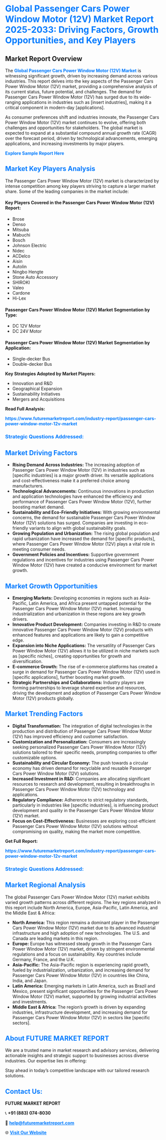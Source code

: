 <h1 style="color: #007BFF;">Global Passenger Cars Power Window Motor (12V) Market Report 2025-2033: Driving Factors, Growth Opportunities, and Key Players</h1>

<section id="overview">
<h2>Market Report Overview</h2>
<p>The <a href="https://www.futuremarketreport.com/industry-report/passenger-cars-power-window-motor-12v-market" style="color: #007BFF; text-decoration: none;"><strong>Global Passenger Cars Power Window Motor (12V) Market</strong></a> is witnessing significant growth, driven by increasing demand across various industries. This report delves into the key aspects of the Passenger Cars Power Window Motor (12V) market, providing a comprehensive analysis of its current status, future potential, and challenges. The demand for Passenger Cars Power Window Motor (12V) has surged due to its wide-ranging applications in industries such as [insert industries], making it a critical component in modern-day [applications].</p>
<p>As consumer preferences shift and industries innovate, the Passenger Cars Power Window Motor (12V) market continues to evolve, offering both challenges and opportunities for stakeholders. The global market is expected to expand at a substantial compound annual growth rate (CAGR) over the forecast period, driven by technological advancements, emerging applications, and increasing investments by major players.</p>
</section>

<section id="overview">
<p><a href="https://www.futuremarketreport.com/request-sample/reportId=36317" style="color: #007BFF; text-decoration: none;"><strong>Explore Sample Report Here</strong></a></p>
</section>

<section id="key-players">
<h2 style="color: #007BFF;">Market Key Players Analysis</h2>
<p>The Passenger Cars Power Window Motor (12V) market is characterized by intense competition among key players striving to capture a larger market share. Some of the leading companies in the market include:</p>
<h4>Key Players Covered in the Passenger Cars Power Window Motor (12V) Report:</h4>
<ul><li>Brose</li><li>Denso</li><li>Mitsuba</li><li>Mabuchi</li><li>Bosch</li><li>Johnson Electric</li><li>Nidec</li><li>ACDelco</li><li>Aisin</li><li>Autolin</li><li>Ningbo Hengte</li><li>Stone Auto Accessory</li><li>SHIROKI</li><li>Valeo</li><li>Cardone</li><li>Hi-Lex</li></ul>
<h4>Passenger Cars Power Window Motor (12V) Market Segmentation by Type:</h4>
<ul><li>DC 12V Motor</li><li>DC 24V Motor</li></ul>

<h4>Passenger Cars Power Window Motor (12V) Market Segmentation by Application:</h4>
<ul><li>Single-decker Bus</li><li>Double-decker Bus</li></ul>
<p><strong>Key Strategies Adopted by Market Players:</strong></p>
<ul>
<li>Innovation and R&D</li>
<li>Geographical Expansion</li>
<li>Sustainability Initiatives</li>
<li>Mergers and Acquisitions</li>
</ul>
</section>

<section>
<p><strong>Read Full Analysis: </strong></p><a href="https://www.futuremarketreport.com/industry-report/passenger-cars-power-window-motor-12v-market" style="color: #007BFF; text-decoration: none;"><strong>https://www.futuremarketreport.com/industry-report/passenger-cars-power-window-motor-12v-market</strong></a>
<h3 style="color: #007BFF;">Strategic Questions Addressed:</h3>
</section>

<section id="driving-factors">
<h2 style="color: #007BFF;">Market Driving Factors</h2>
<ul>
<li><strong>Rising Demand Across Industries:</strong> The increasing adoption of Passenger Cars Power Window Motor (12V) in industries such as [specific industries] is a major growth driver. Its versatile applications and cost-effectiveness make it a preferred choice among manufacturers.</li>
<li><strong>Technological Advancements:</strong> Continuous innovations in production and application technologies have enhanced the efficiency and performance of Passenger Cars Power Window Motor (12V), further boosting market demand.</li>
<li><strong>Sustainability and Eco-Friendly Initiatives:</strong> With growing environmental concerns, the demand for sustainable Passenger Cars Power Window Motor (12V) solutions has surged. Companies are investing in eco-friendly variants to align with global sustainability goals.</li>
<li><strong>Growing Population and Urbanization:</strong> The rising global population and rapid urbanization have increased the demand for [specific products], where Passenger Cars Power Window Motor (12V) plays a vital role in meeting consumer needs.</li>
<li><strong>Government Policies and Incentives:</strong> Supportive government regulations and incentives for industries using Passenger Cars Power Window Motor (12V) have created a conducive environment for market growth.</li>
</ul>
</section>

<section id="growth-opportunities">
<h2 style="color: #007BFF;">Market Growth Opportunities</h2>
<ul>
<li><strong>Emerging Markets:</strong> Developing economies in regions such as Asia-Pacific, Latin America, and Africa present untapped potential for the Passenger Cars Power Window Motor (12V) market. Increasing industrialization and urbanization in these regions are key growth drivers.</li>
<li><strong>Innovative Product Development:</strong> Companies investing in R&D to create innovative Passenger Cars Power Window Motor (12V) products with enhanced features and applications are likely to gain a competitive edge.</li>
<li><strong>Expansion into Niche Applications:</strong> The versatility of Passenger Cars Power Window Motor (12V) allows it to be utilized in niche markets such as [specific niches], creating opportunities for growth and diversification.</li>
<li><strong>E-commerce Growth:</strong> The rise of e-commerce platforms has created a surge in demand for Passenger Cars Power Window Motor (12V) used in [specific applications], further boosting market growth.</li>
<li><strong>Strategic Partnerships and Collaborations:</strong> Industry players are forming partnerships to leverage shared expertise and resources, driving the development and adoption of Passenger Cars Power Window Motor (12V) products globally.</li>
</ul>
</section>

<section id="trending-factors">
<h2 style="color: #007BFF;">Market Trending Factors</h2>
<ul>
<li><strong>Digital Transformation:</strong> The integration of digital technologies in the production and distribution of Passenger Cars Power Window Motor (12V) has improved efficiency and customer satisfaction.</li>
<li><strong>Customization and Personalization:</strong> Consumers are increasingly seeking personalized Passenger Cars Power Window Motor (12V) solutions tailored to their specific needs, prompting companies to offer customizable options.</li>
<li><strong>Sustainability and Circular Economy:</strong> The push towards a circular economy has driven demand for recyclable and reusable Passenger Cars Power Window Motor (12V) solutions.</li>
<li><strong>Increased Investment in R&D:</strong> Companies are allocating significant resources to research and development, resulting in breakthroughs in Passenger Cars Power Window Motor (12V) technology and applications.</li>
<li><strong>Regulatory Compliance:</strong> Adherence to strict regulatory standards, particularly in industries like [specific industries], is influencing product development and quality in the Passenger Cars Power Window Motor (12V) market.</li>
<li><strong>Focus on Cost-Effectiveness:</strong> Businesses are exploring cost-efficient Passenger Cars Power Window Motor (12V) solutions without compromising on quality, making the market more competitive.</li>
</ul>
</section>

<section>
<p><strong>Get Full Report: </strong></p><a href="https://www.futuremarketreport.com/industry-report/passenger-cars-power-window-motor-12v-market" style="color: #007BFF; text-decoration: none;"><strong>https://www.futuremarketreport.com/industry-report/passenger-cars-power-window-motor-12v-market</strong></a>
<h3 style="color: #007BFF;">Strategic Questions Addressed:</h3>
</section>


<section id="regional-analysis">
<h2 style="color: #007BFF;">Market Regional Analysis</h2>
<p>The global Passenger Cars Power Window Motor (12V) market exhibits varied growth patterns across different regions. The key regions analyzed in this report include North America, Europe, Asia-Pacific, Latin America, and the Middle East & Africa:</p>
<ul>
<li><strong>North America:</strong> This region remains a dominant player in the Passenger Cars Power Window Motor (12V) market due to its advanced industrial infrastructure and high adoption of new technologies. The U.S. and Canada are leading markets in this region.</li>
<li><strong>Europe:</strong> Europe has witnessed steady growth in the Passenger Cars Power Window Motor (12V) market, driven by stringent environmental regulations and a focus on sustainability. Key countries include Germany, France, and the U.K.</li>
<li><strong>Asia-Pacific:</strong> The Asia-Pacific region is experiencing rapid growth, fueled by industrialization, urbanization, and increasing demand for Passenger Cars Power Window Motor (12V) in countries like China, India, and Japan.</li>
<li><strong>Latin America:</strong> Emerging markets in Latin America, such as Brazil and Mexico, present significant opportunities for the Passenger Cars Power Window Motor (12V) market, supported by growing industrial activities and investments.</li>
<li><strong>Middle East & Africa:</strong> The region’s growth is driven by expanding industries, infrastructure development, and increasing demand for Passenger Cars Power Window Motor (12V) in sectors like [specific sectors].</li>
</ul>
</section>

<footer>
<h2 style="color: #007BFF;">About FUTURE MARKET REPORT</h2>
<p>We are a trusted name in market research and advisory services, delivering actionable insights and strategic support to businesses across diverse industries. Our expertise lies in offering:</p>

<p>Stay ahead in today’s competitive landscape with our tailored research solutions.</p>

<h2 style="color: #007BFF;">Contact Us:</h2>
<p><strong>FUTURE MARKET REPORT</strong></p>
<p>📞 <strong>+91 (883) 074-8030</strong></p>
<p>📧 <strong><a href="mailto:help@futuremarketreport.com" style="color: #007BFF;">help@futuremarketreport.com</a></strong></p>
<p>🌐 <strong><a href="https://www.futuremarketreport.com/" style="color: #007BFF;">Visit Our Website</a></strong></p>
</footer>